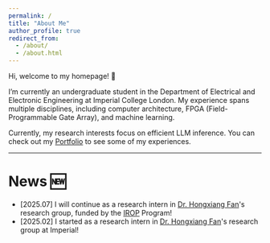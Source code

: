 ```yaml
---
permalink: /
title: "About Me"
author_profile: true
redirect_from: 
  - /about/
  - /about.html
---
```


Hi, welcome to my homepage! :wave:

I’m currently an undergraduate student in the Department of Electrical and Electronic Engineering at Imperial College London. My experience spans multiple disciplines, including computer architecture, FPGA (Field-Programmable Gate Array), and machine learning.

Currently, my research interests focus on efficient LLM inference.
You can check out my [Portfolio](/portfolio/) to see some of my experiences. 

---

# News :new:
- [2025.07] I will continue as a research intern in [Dr. Hongxiang Fan](https://os-hxfan.github.io/)'s research group, funded by the [IROP](https://www.imperial.ac.uk/students/global-opportunities/ug/summerresearchplacements/) Program!
- [2025.02] I started as a research intern in [Dr. Hongxiang Fan](https://os-hxfan.github.io/)'s research group at Imperial!
